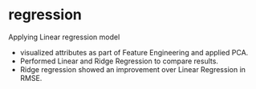 # regression
Applying Linear regression model

- visualized attributes as part of Feature Engineering and applied PCA.
- Performed Linear and Ridge Regression to compare results.
- Ridge regression showed an improvement over Linear Regression in RMSE.
